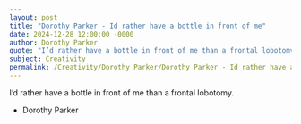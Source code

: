 ```yaml
---
layout: post
title: "Dorothy Parker - Id rather have a bottle in front of me"
date: 2024-12-28 12:00:00 -0000
author: Dorothy Parker
quote: "I’d rather have a bottle in front of me than a frontal lobotomy."
subject: Creativity
permalink: /Creativity/Dorothy Parker/Dorothy Parker - Id rather have a bottle in front of me
---
```


I’d rather have a bottle in front of me than a frontal lobotomy.

- Dorothy Parker
